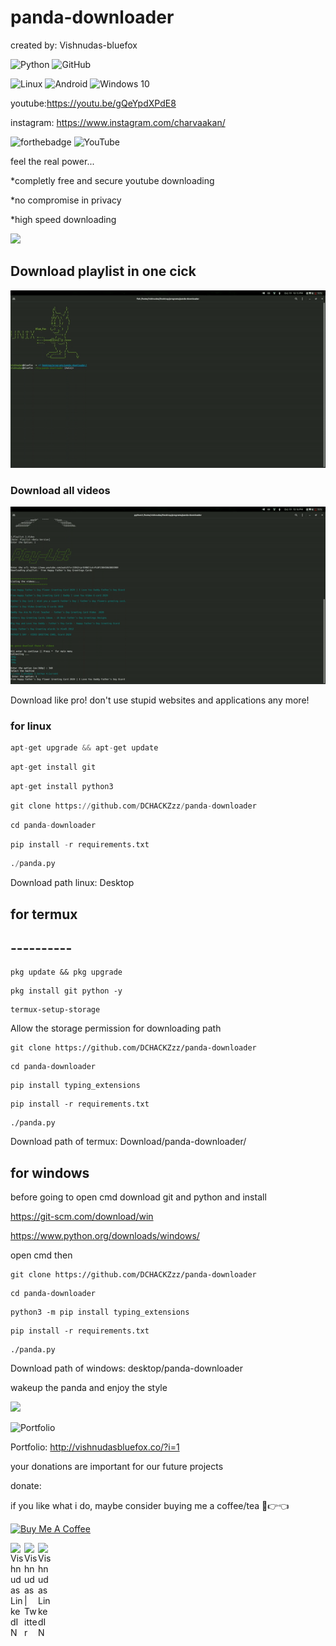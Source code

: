 # panda-downloader


created by: Vishnudas-bluefox

![Python](https://forthebadge.com/images/badges/made-with-python.svg)                   ![GitHub](https://img.shields.io/badge/github-%23121011.svg?style=for-the-badge&logo=github&logoColor=white)



![Linux](https://img.shields.io/badge/Linux-FCC624?style=for-the-badge&logo=linux&logoColor=black)  ![Android](https://img.shields.io/badge/Android-3DDC84?style=for-the-badge&logo=android&logoColor=white)  ![Windows 10](https://img.shields.io/badge/Windows-0078D6?style=for-the-badge&logo=windows&logoColor=white)

youtube:https://youtu.be/gQeYpdXPdE8

instagram: https://www.instagram.com/charvaakan/

![forthebadge](https://img.shields.io/badge/Instagram-E4405F?style=for-the-badge&logo=instagram&logoColor=white)    ![YouTube](https://img.shields.io/badge/Vishnudas-%23FF0000.svg?style=for-the-badge&logo=YouTube&logoColor=white)



feel the real power...

*completly free and secure youtube downloading
 

*no compromise in privacy


*high speed downloading



![](panda-loading.gif)

## Download playlist in one cick

![](playlist1.gif) 
### Download all videos
![](playlist2.gif)

Download like pro! don't use stupid websites and applications any more!

### for linux

```python
apt-get upgrade && apt-get update
```
```python
apt-get install git
```
```python
apt-get install python3
```
```python
git clone https://github.com/DCHACKZzz/panda-downloader
```
```python
cd panda-downloader
```
```python
pip install -r requirements.txt
```
```python
./panda.py
```



Download path linux: Desktop
## for termux
## ----------

```
pkg update && pkg upgrade
```
```
pkg install git python -y
```
```
termux-setup-storage
```
Allow the storage permission for downloading path
```
git clone https://github.com/DCHACKZzz/panda-downloader
```
```
cd panda-downloader
```
```
pip install typing_extensions
```
```
pip install -r requirements.txt
```
```
./panda.py
```

Download path of termux: Download/panda-downloader/

for windows
-

before going to open cmd download git and python and install 

https://git-scm.com/download/win

https://www.python.org/downloads/windows/

open cmd  then

```
git clone https://github.com/DCHACKZzz/panda-downloader
```
```
cd panda-downloader
```
```
python3 -m pip install typing_extensions
```
```
pip install -r requirements.txt
```
```
./panda.py
```
Download path of windows: desktop/panda-downloader


wakeup the panda and enjoy the style 


![](final.gif)



![Portfolio](https://img.shields.io/badge/Portfolio-%23000000.svg?style=for-the-badge&logo=firefox&logoColor=#FF7139)

Portfolio: http://vishnudasbluefox.co/?i=1

your donations are important for our future projects


donate:


if you like what i do, maybe consider buying me a coffee/tea 🥺👉👈

<a href="https://buymeacoffee.com/vishnudas" target="_blank"><img src="https://cdn.buymeacoffee.com/buttons/v2/default-red.png" alt="Buy Me A Coffee" width="150" ></a>


 
<a href="https://www.instagram.com/charvaakan/">
  <img align="left" alt="Vishnudas LinkedIN" width="22px" src="https://camo.githubusercontent.com/c9dacf0f25a1489fdbc6c0d2b41cda58b77fa210a13a886d6f99e027adfbd358/68747470733a2f2f6564656e742e6769746875622e696f2f537570657254696e7949636f6e732f696d616765732f7376672f696e7374616772616d2e737667" />
</a>

<a href="https://twitter.com/vishnudasbluef1">
  <img align="left" alt="Vishnudas | Twitter" width="22px" src="https://raw.githubusercontent.com/peterthehan/peterthehan/master/assets/twitter.svg" />
</a>
<a href="https://www.linkedin.com/in/vishnudas-python-developer/">
  <img align="left" alt="Vishnudas LinkedIN" width="22px" src="https://raw.githubusercontent.com/peterthehan/peterthehan/master/assets/linkedin.svg" />
 </a>
<br>
